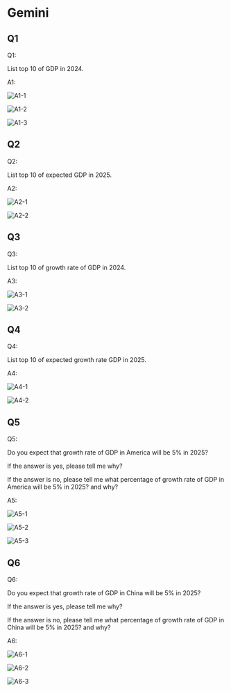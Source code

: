 # Gemini
## Q1
Q1:

List top 10 of GDP in 2024.

A1:

![A1-1](A1-1.png)

![A1-2](A1-2.png)

![A1-3](A1-3.png)
## Q2

Q2:

List top 10 of expected GDP in 2025.

A2:

![A2-1](A2-1.png)

![A2-2](A2-2.png)

## Q3

Q3:

List top 10 of growth rate of GDP in 2024.

A3:

![A3-1](A3-1.png)

![A3-2](A3-2.png)

## Q4

Q4:

List top 10 of expected growth rate GDP in 2025.

A4:

![A4-1](A4-1.png)

![A4-2](A4-2.png)

## Q5

Q5:

Do you expect that growth rate of GDP in America will be 5% in 2025? 

If the answer is yes, please tell me why?

If the answer is no, please tell me what percentage of growth rate of GDP in America will be 5% in 2025? and why?

A5:

![A5-1](A5-1.png)

![A5-2](A5-2.png)

![A5-3](A5-3.png)

## Q6

Q6:

Do you expect that growth rate of GDP in China will be 5% in 2025? 

If the answer is yes, please tell me why?

If the answer is no, please tell me what percentage of growth rate of GDP in China will be 5% in 2025? and why?

A6:

![A6-1](A6-1.png)

![A6-2](A6-2.png)

![A6-3](A6-3.png)
